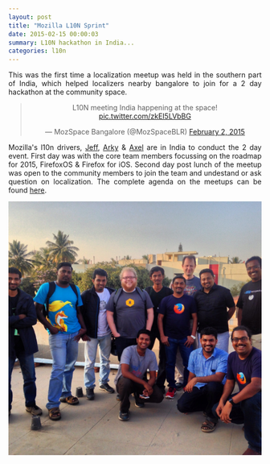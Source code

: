 ```yaml
---
layout: post
title: "Mozilla L10N Sprint"
date: 2015-02-15 00:00:03
summary: L10N hackathon in India...
categories: l10n
---
```


<p align="justify">This was the first time a localization meetup was held in the southern part of India, which helped localizers nearby bangalore to join for a 2 day hackathon at the community space.</p>

<center><blockquote class="twitter-tweet" lang="en"><p>L10N meeting India happening at the space! <a href="http://t.co/zkEI5LVbBG">pic.twitter.com/zkEI5LVbBG</a></p>&mdash; MozSpace Bangalore (@MozSpaceBLR) <a href="https://twitter.com/MozSpaceBLR/status/562120544145797121">February 2, 2015</a></blockquote>
<script async src="//platform.twitter.com/widgets.js" charset="utf-8"></script></center>

<p align="justify">Mozilla's l10n drivers, <a href="https://twitter.com/guerojeff">Jeff</a>, <a href="https://twitter.com/playingwithsid">Arky</a> & <a href="https://twitter.com/axelhecht">Axel</a> are in India to conduct the 2 day event. First day was with the core team members focussing on the roadmap for 2015, FirefoxOS & Firefox for iOS. Second day post lunch of the meetup was open to the community members to join the team and undestand or ask question on localization. The complete agenda on the meetups can be found <a href="https://wiki.mozilla.org/L10n:Meetings/IndiaQ12015">here</a>.

<center><img src="/images/l10n.JPG"></center>






